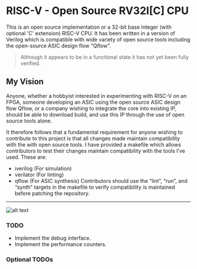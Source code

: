 # RISC-V - Open Source RV32I[C] CPU

This is an open source implementation or a 32-bit base integer (with optional 'C' extension) RISC-V CPU.  It has been written in a version of Verilog which is compatible with wide variety of open source tools including the open-source ASIC design flow "Qflow".
>Although it appears to be in a functional state it has not yet been fully verified.

## My Vision
Anyone, whether a hobbyist interested in experimenting with RISC-V on an FPGA, someone developing an ASIC using the open source ASIC design flow Qflow, or a company wishing to integrate the core into existing IP, should be able to download build, and use this IP through the use of open source tools alone.

It therefore follows that a fundamental requirement for anyone wishing to contribute to this project is that all changes made maintain compatibility with the with open source tools.  I have provided a makefile which allows contributors to test their changes maintain compatibility with the tools I’ve used.  These are:
* iverilog (For simulation)
* verilator (For linting)
* qflow (For ASIC synthesis)
Contributors should use the “lint”, “run”, and “synth” targets in the makefile to verify compatibility is maintained before patching the repository.
---
![alt text](https://github.com/origintfj/riscv/img/output_screenshot.png "Simulation Output Screenshot")
 

### TODO
* Implement the debug interface.
* Implement the performance counters.

### Optional TODOs



